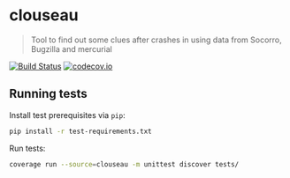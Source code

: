 # clouseau
> Tool to find out some clues after crashes in using data from Socorro, Bugzilla and mercurial 

[![Build Status](https://api.travis-ci.org/calixte/clouseau.svg?branch=master)](https://travis-ci.org/calixte/clouseau)
[![codecov.io](https://img.shields.io/codecov/c/github/calixte/clouseau/master.svg)](https://codecov.io/github/calixte/clouseau?branch=master)

## Running tests

Install test prerequisites via `pip`:
```sh
pip install -r test-requirements.txt
```

Run tests:
```sh
coverage run --source=clouseau -m unittest discover tests/
```
